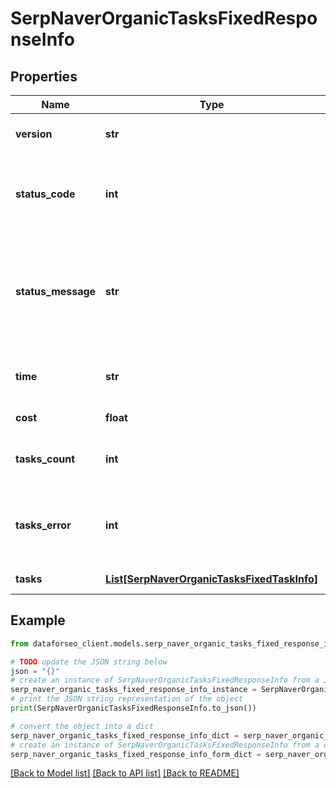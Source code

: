 # SerpNaverOrganicTasksFixedResponseInfo


## Properties

Name | Type | Description | Notes
------------ | ------------- | ------------- | -------------
**version** | **str** | the current version of the API | [optional] 
**status_code** | **int** | general status code you can find the full list of the response codes here | [optional] 
**status_message** | **str** | general informational message you can find the full list of general informational messages here | [optional] 
**time** | **str** | total execution time, seconds | [optional] 
**cost** | **float** | total tasks cost, USD | [optional] 
**tasks_count** | **int** | the number of tasks in the tasks array | [optional] 
**tasks_error** | **int** | the number of tasks in the tasks array returned with an error | [optional] 
**tasks** | [**List[SerpNaverOrganicTasksFixedTaskInfo]**](SerpNaverOrganicTasksFixedTaskInfo.md) | array of tasks | [optional] 

## Example

```python
from dataforseo_client.models.serp_naver_organic_tasks_fixed_response_info import SerpNaverOrganicTasksFixedResponseInfo

# TODO update the JSON string below
json = "{}"
# create an instance of SerpNaverOrganicTasksFixedResponseInfo from a JSON string
serp_naver_organic_tasks_fixed_response_info_instance = SerpNaverOrganicTasksFixedResponseInfo.from_json(json)
# print the JSON string representation of the object
print(SerpNaverOrganicTasksFixedResponseInfo.to_json())

# convert the object into a dict
serp_naver_organic_tasks_fixed_response_info_dict = serp_naver_organic_tasks_fixed_response_info_instance.to_dict()
# create an instance of SerpNaverOrganicTasksFixedResponseInfo from a dict
serp_naver_organic_tasks_fixed_response_info_form_dict = serp_naver_organic_tasks_fixed_response_info.from_dict(serp_naver_organic_tasks_fixed_response_info_dict)
```
[[Back to Model list]](../README.md#documentation-for-models) [[Back to API list]](../README.md#documentation-for-api-endpoints) [[Back to README]](../README.md)


